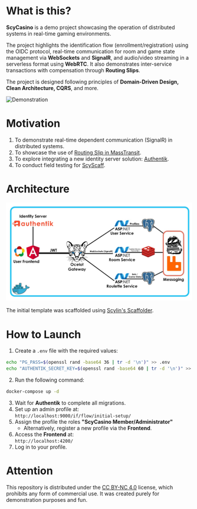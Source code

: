 # What is this?

**ScyCasino** is a demo project showcasing the operation of distributed systems in real-time gaming environments.

The project highlights the identification flow (enrollment/registration) using the OIDC protocol, real-time communication for room and game state management via **WebSockets** and **SignalR**, and audio/video streaming in a serverless format using **WebRTC**. It also demonstrates inter-service transactions with compensation through **Routing Slips**.

The project is designed following principles of **Domain-Driven Design, Clean Architecture, CQRS**, and more.

![Demonstration](/Demonstration/demonstration.gif)

# Motivation

1. To demonstrate real-time dependent communication (SignalR) in distributed systems.
2. To showcase the use of [Routing Slip in MassTransit](https://masstransit.io/documentation/concepts/routing-slips).
3. To explore integrating a new identity server solution: [Authentik](https://github.com/goauthentik/authentik/).
4. To conduct field testing for [ScyScaff](https://github.com/Scylin232/scyscaff).

# Architecture

![Architecture](/Demonstration/architecture.jpg)

The initial template was scaffolded using [Scylin's Scaffolder](https://github.com/Scylin232/scyscaff).

# How to Launch

1. Create a `.env` file with the required values:
```bash
echo "PG_PASS=$(openssl rand -base64 36 | tr -d '\n')" >> .env
echo "AUTHENTIK_SECRET_KEY=$(openssl rand -base64 60 | tr -d '\n')" >> .env
```
2. Run the following command:
```bash
docker-compose up -d
```
3. Wait for **Authentik** to complete all migrations.
4. Set up an admin profile at:  
   ```http://localhost:9000/if/flow/initial-setup/```
5. Assign the profile the roles **"ScyCasino Member/Administrator"**  
   - Alternatively, register a new profile via the **Frontend**.
6. Access the **Frontend** at:  
   ```http://localhost:4200/```
7. Log in to your profile.

# Attention

This repository is distributed under the [CC BY-NC 4.0](https://creativecommons.org/licenses/by-nc/4.0/deed.en) license, which prohibits any form of commercial use. It was created purely for demonstration purposes and fun.